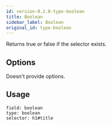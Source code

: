 ```yaml
---
id: version-0.2.0-type-boolean
title: Boolean
sidebar_label: Boolean
original_id: type-boolean
---
```


Returns true or false if the selector exists.

## Options

Doesn't provide options.

## Usage

```
field: boolean
type: boolean
selector: h1#title
```
